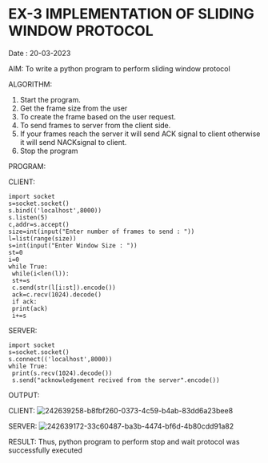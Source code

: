 # EX-3 IMPLEMENTATION OF SLIDING WINDOW PROTOCOL

Date : 20-03-2023

AIM:
To write a python program to perform sliding window protocol

ALGORITHM:
1. Start the program.
2. Get the frame size from the user
3. To create the frame based on the user request.
4. To send frames to server from the client side.
5. If your frames reach the server it will send ACK signal to client otherwise it
will send NACKsignal to client.
6. Stop the program


PROGRAM:

CLIENT:
```
import socket
s=socket.socket()
s.bind(('localhost',8000))
s.listen(5)
c,addr=s.accept()
size=int(input("Enter number of frames to send : "))
l=list(range(size))
s=int(input("Enter Window Size : "))
st=0
i=0
while True:
 while(i<len(l)):
 st+=s
 c.send(str(l[i:st]).encode())
 ack=c.recv(1024).decode()
 if ack:
 print(ack)
 i+=s

 ```
SERVER:
```
import socket
s=socket.socket()
s.connect(('localhost',8000))
while True: 
 print(s.recv(1024).decode())
 s.send("acknowledgement recived from the server".encode())
 ```
OUTPUT:

CLIENT:
![242639258-b8fbf260-0373-4c59-b4ab-83dd6a23bee8](https://github.com/Mena-Rossini/EX-3/assets/102855266/765e0ec7-b3f4-47f6-95a3-826daf0967ef)


SERVER:
![242639172-33c60487-ba3b-4474-bf6d-4b80cdd91a82](https://github.com/Mena-Rossini/EX-3/assets/102855266/cd4c95ef-d75e-41cc-a2cc-7e990d904085)


RESULT:
Thus, python program to perform stop and wait protocol was successfully executed
